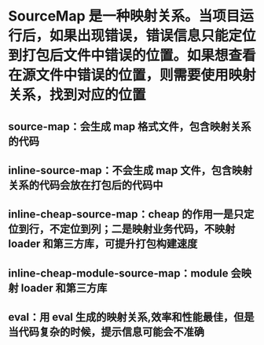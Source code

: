 # SourceMap 是一种映射关系。当项目运行后，如果出现错误，错误信息只能定位到打包后文件中错误的位置。如果想查看在源文件中错误的位置，则需要使用映射关系，找到对应的位置

## source-map：会生成 map 格式文件，包含映射关系的代码

## inline-source-map：不会生成 map 文件，包含映射关系的代码会放在打包后的代码中

## inline-cheap-source-map：cheap 的作用一是只定位到行，不定位到列；二是映射业务代码，不映射 loader 和第三方库，可提升打包构建速度

## inline-cheap-module-source-map：module 会映射 loader 和第三方库

## eval：用 eval 生成的映射关系,效率和性能最佳，但是当代码复杂的时候，提示信息可能会不准确
